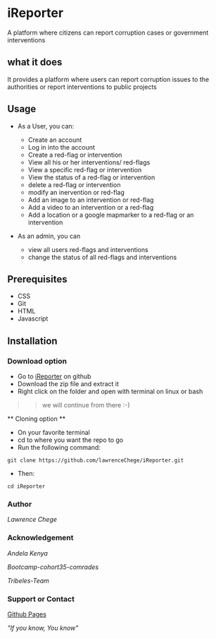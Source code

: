 # iReporter
A platform where citizens can report corruption cases or government interventions

## what it does

It provides a platform where users can report corruption issues to the authorities or report interventions to public projects

## Usage

* As a User, you can:
    * Create an account
    * Log in into the account
    * Create a red-flag or intervention
    * View all his or her interventions/ red-flags
    * View a specific red-flag or intervention
    * View the status of a red-flag or intervention
    * delete a red-flag or intervention
    * modify an inervention or red-flag
    * Add an image to an intervention or red-flag
    * Add a video to an intervention or a red-flag
    * Add a location or a google mapmarker to a red-flag or an intervention

* As an admin, you can
    * view all users red-flags and interventions
    * change the status of all red-flags and interventions


## Prerequisites

* CSS
* Git
* HTML
* Javascript

## Installation

### Download option

* Go to [iReporter](https://github.com/lawrenceChege/iReporter) on github
* Download the zip file and extract it
* Right click on the folder and open with terminal on linux or bash

>> we will continue from there :-)

** Cloning option **

* On your favorite terminal
* cd to where you want the repo to go
* Run the following command:

`git clone https://github.com/lawrenceChege/iReporter.git`

* Then:

`cd iReporter`
### Author

*Lawrence Chege*

### Acknowledgement

*Andela Kenya*

*Bootcamp-cohort35-comrades*

*Tribeles-Team*

### Support or Contact

[Github Pages](https://lawrencechege.github.io/iReporter/)

*"If you know, You know"*